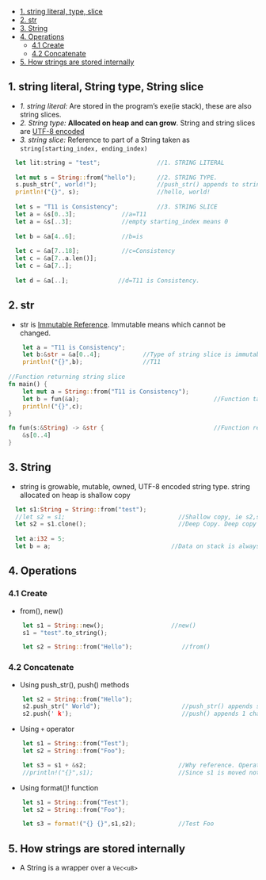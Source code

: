 - [1. string literal, type, slice](#lts)
- [2. str](#str)
- [3. String](#string)
- [4. Operations](#operations)
  - [4.1 Create](#create)
  - [4.2 Concatenate](#concatenate)
- [5. How strings are stored internally](#internal)

<a name=lts></a>
## 1. string literal, String type, String slice
- *1. string literal:* Are stored in the program’s exe(ie stack), these are also string slices.
- *2. String type:* **Allocated on heap and can grow**. String and string slices are [UTF-8 encoded](/Languages/Programming_Languages/C/Character_Sets/)
- *3. string slice:* Reference to part of a String taken as `string[starting_index, ending_index)`
```rust
  let lit:string = "test";                //1. STRING LITERAL
  
  let mut s = String::from("hello");      //2. STRING TYPE. 
  s.push_str(", world!");                 //push_str() appends to string
  println!("{}", s);                      //hello, world!
  
  let s = "T11 is Consistency";           //3. STRING SLICE
  let a = &s[0..3];             //a=T11
  let a = &s[..3];              //empty starting_index means 0
  
  let b = &a[4..6];             //b=is
  
  let c = &a[7..18];            //c=Consistency
  let c = &a[7..a.len()];
  let c = &a[7..];
  
  let d = &a[..];              //d=T11 is Consistency.   
```

<a name=lts></a>
## 2. str
- str is [Immutable Reference](/Languages/Programming_Languages/Rust). Immutable means which cannot be changed.
```rust
    let a = "T11 is Consistency";
    let b:&str = &a[0..4];            //Type of string slice is immutable reference.
    println!("{}",b);                 //T11
    
//Function returning string slice
fn main() {
    let mut a = String::from("T11 is Consistency");
    let b = fun(&a);                                      //Function taking string reference
    println!("{}",c);
}

fn fun(s:&String) -> &str {                               //Function returning String Slice
    &s[0..4]
}
```

<a name=string></a>
## 3. String
- string is growable, mutable, owned, UTF-8 encoded string type. string allocated on heap is shallow copy
```rust
  let s1:String = String::from("test");
  //let s2 = s1;                                //Shallow copy, ie s2,s1 both point to same memory. COMPLIER ERROR
  let s2 = s1.clone();                          //Deep Copy. Deep copy is costly operation.
  
  let a:i32 = 5;
  let b = a;                                  //Data on stack is always deep copied
```

<a name=string></a>
## 4. Operations

<a name=create></a>
### 4.1 Create
  - from(), new()
```rust
    let s1 = String::new();                   //new()
    s1 = "test".to_string();

    let s2 = String::from("Hello");              //from()
```

<a name=concatenate></a>
### 4.2 Concatenate
  - Using push_str(), push() methods
```rust
    let s2 = String::from("Hello");
    s2.push_str(" World");                       //push_str() appends string.
    s2.push(' k');                               //push() appends 1 character
```
  - Using `+` operator
```rust
    let s1 = String::from("Test");
    let s2 = String::from("Foo");

    let s3 = s1 + &s2;                          //Why reference. Operator + uses add method `fn add(self, s: &str) -> String {..}`
    //println!("{}",s1);                        //Since s1 is moved not copied
```
  - Using format()! function
```rust
    let s1 = String::from("Test");
    let s2 = String::from("Foo");

    let s3 = format!("{} {}",s1,s2);            //Test Foo  
```

<a name=internal></a>
## 5. How strings are stored internally
- A String is a wrapper over a `Vec<u8>`
